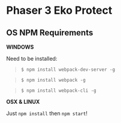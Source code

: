 # Phaser 3 Eko Protect

## OS NPM Requirements
**WINDOWS**

Need to be installed:

> `$ npm install webpack-dev-server -g`

> `$ npm install webpack -g`

> `$ npm install webpack-cli -g`

**OSX & LINUX**

Just `npm install` then `npm start`!

